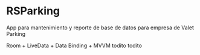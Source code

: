 # RSParking

App para mantenimiento y reporte de base de datos para empresa de Valet Parking

Room + LiveData + Data Binding + MVVM todito todito

